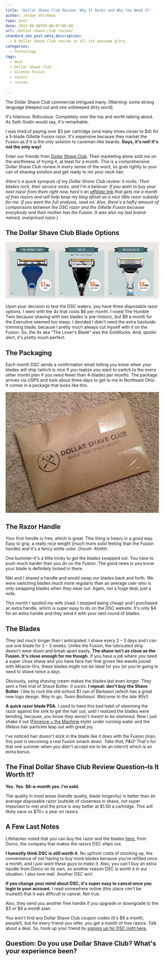```yaml
---
title: 'Dollar Shave Club Review: Why It Rocks and Why You Need It'
author: Jordan Shirkman
type: post
date: 2013-08-06T09:00:07+00:00
url: /dollar-shave-club-review/
standard_seo_post_meta_description:
  - A Dollar Shave Club review in all its awesome glory.
categories:
  - Technology
tags:
  - deal
  - Dollar Shave Club
  - Gilette Fusion
  - razors
  - review

---
```

The Dollar Shave Club commercial intrigued many. [Warning: some strong language bleeped out and one unbleeped dirty word].



It's hilarious. Ridiculous. Completely over the top and worth talking about. As Seth Godin would say, it's remarkable.

I was tired of paying over $3 per cartridge (and many times closer to $4) for a 5-blade Gillette Fusion razor. It's expensive because they market the Fusion as if it is the only solution to caveman-like beards. **Guys, it's not! It's not the only way!**

Enter our friends from [Dollar Shave Club](http://shaved.by/feXw). Their marketing alone sold me on the worthiness of trying it, at least for a month. This is a comprehensive Dollar Shave Club review in every sense of the word, so grab tightly to your can of shaving solution and get ready to nix your neck hair.

_(Here's a quick synopsis of my Dollar Shave Club review: it rocks. Their blades rock, their service rocks, and I'm a believer. If you want to buy your next razor from them right now, here's an [affiliate link](http://shaved.by/feXw) that gets me a month of free razors and will help keep my blog afloat as a nice little razor subsidy for me. If you want the full analysis, read on. Also, there's a hefty amount of comparisons between the DSC razor and the Gillette Fusion because everybody and their mother has the Fusion. It was also my last brand-named, overpriced razor.)_

## The Dollar Shave Club Blade Options

![Image](/static/images/Dollar-Shave-Club-Options.jpeg) <!--more-->

Upon your decision to test the DSC waters, you have three disposable razor options. I went with the 4x that costs $6 per month. I nixed The Humble Twin because shaving with two blades is pre-historic, but $9 a month for the Executive seemed too steep. I decided I didn't need the extra backside trimming blade, because I pretty much always cut myself with it on the Fusion. So, the 4x aka &#8220;The Lover's Blade&#8221; was the Goldilocks. And, _spoiler alert_, it's pretty much perfect.

## The Packaging

Each month DSC sends a confirmation email letting you know when your blades will ship (which is nice if you realize you want to switch to the every other month plan if you need fewer than 4-blades per month). The package arrives via USPS and took about three days to get to me in Northeast Ohio. It comes in a package that looks like this.

![Image](/static/images/dollar-shave-club.jpeg) 

## The Razor Handle

Your first handle is free, which is great. This thing is heavy in a good way. Easy to grip, a really nice weight (much more solid feeling than the Fusion handle) and it's a fancy white color. _Ooooh. Ahhhh._

One bummer&#8211;it's a little tricky to get the blades swapped out. You have to push much harder than you do on the Fusion. The good news is you know your blade is definitely locked in there.

Niki and I shared a handle and would swap our blades back and forth. We were switching blades much more regularly than an average user who is only swapping blades when they wear out. Again, not a huge deal, just a note.

This month I spoiled my wife (read: I stopped being cheap) and I purchased an extra handle, which is super easy to do on the DSC website. It's only $4 for an extra handle and they send it with your next round of blades.

## The Blades

They last much longer than I anticipated. I shave every 2 &#8211; 3 days and I can use one blade for 2 &#8211; 3 weeks. Unlike the Fusion, the lubricated strip doesn't wear down and break apart easily. **The shave isn't as close as the Fusion. It's close enough for me though.** If you have a job where you need a super close shave and you have face hair that grows like weeds juiced with Miracle-Gro, these blades might not be ideal for you (or you're going to need to shave twice a day).

Obviously, using shaving cream makes the blades last even longer. They sent a free trial of Shave Butter. _It sucks._ **I repeat: don't buy the Shave Butter.** I like to rock the old-school $1 can of Barbasol (which has a great new logo design. _Way to go, Team Barbasol. Welcome to the late 90s!_)

**A quick razor blade PSA.** I used to have this bad habit of slamming the razor against the sink to get the hair out, until I realized the blades were bending, because, you know _they weren't meant to be slammed_. Now I just shake it out ([Florence + the Machine](http://www.youtube.com/watch?v=WbN0nX61rIs) style) under running water and the lifeless hair particles leap out with great joy.

I've noticed hair doesn't stick in the blade like it does with the Fusion (man, this post is becoming a real Fusion smack down. _Take that, P&G!_ That's for that one summer when you didn't accept me to be an intern!) which is an extra bonus.

## The Final Dollar Shave Club Review Question–Is It Worth It?

**Yes. Yes. $6-a-month yes. I'm sold.**

The quality in most areas (handle quality, blade longevity) is better than an average disposable razor (outside of closeness in shave, not super important to me) and the price is _way_ better at $1.50 a cartridge. This will likely save us $70+ a year on razors.

## A Few Last Notes

Lifehacker noted that you can buy the razor and the blades [here](http://www.dorcousa.com), from Dorco, the company that makes the razors DSC ships out.

**I honestly think DSC is still worth it.** No upfront costs of stocking up, the convenience of not having to buy more blades because you're refilled once a month, and _I just want these guys to make it_. Also, you can't buy an extra handle from Dorco on its own, so another reason DSC is worth it in our situation. I also love mail. Another DSC win!

**If you change your mind about DSC, it's super easy to cancel once you login to your account.** I read somewhere online (this place _can't_ be trusted!) that it was difficult to cancel. Not true.

Also, they send you another free handle if you upgrade or downgrade to the $3 or $9 a month plan.

You won't find any Dollar Shave Club coupon codes (it's $6 a month, people!), but for every friend you refer, you get a month of free razors. Talk about a deal. So, hook up your friend by [signing up for DSC right here.](http://shaved.by/feXw)

## Question: Do you use Dollar Shave Club? What's your experience been?
